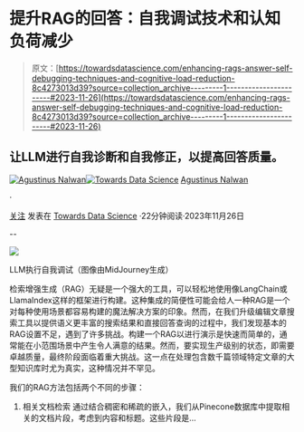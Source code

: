 # 提升RAG的回答：自我调试技术和认知负荷减少

> 原文：[https://towardsdatascience.com/enhancing-rags-answer-self-debugging-techniques-and-cognitive-load-reduction-8c4273013d39?source=collection_archive---------1-----------------------#2023-11-26](https://towardsdatascience.com/enhancing-rags-answer-self-debugging-techniques-and-cognitive-load-reduction-8c4273013d39?source=collection_archive---------1-----------------------#2023-11-26)

## 让LLM进行自我诊断和自我修正，以提高回答质量。

[](https://agustinus-nalwan.medium.com/?source=post_page-----8c4273013d39--------------------------------)[![Agustinus Nalwan](../Images/7c5ade9ab8bca1d27a317b5c09d1b734.png)](https://agustinus-nalwan.medium.com/?source=post_page-----8c4273013d39--------------------------------)[](https://towardsdatascience.com/?source=post_page-----8c4273013d39--------------------------------)[![Towards Data Science](../Images/a6ff2676ffcc0c7aad8aaf1d79379785.png)](https://towardsdatascience.com/?source=post_page-----8c4273013d39--------------------------------) [Agustinus Nalwan](https://agustinus-nalwan.medium.com/?source=post_page-----8c4273013d39--------------------------------)

·

[关注](https://medium.com/m/signin?actionUrl=https%3A%2F%2Fmedium.com%2F_%2Fsubscribe%2Fuser%2F8b7ab157b0a4&operation=register&redirect=https%3A%2F%2Ftowardsdatascience.com%2Fenhancing-rags-answer-self-debugging-techniques-and-cognitive-load-reduction-8c4273013d39&user=Agustinus+Nalwan&userId=8b7ab157b0a4&source=post_page-8b7ab157b0a4----8c4273013d39---------------------post_header-----------) 发表在 [Towards Data Science](https://towardsdatascience.com/?source=post_page-----8c4273013d39--------------------------------) ·22分钟阅读·2023年11月26日[](https://medium.com/m/signin?actionUrl=https%3A%2F%2Fmedium.com%2F_%2Fvote%2Ftowards-data-science%2F8c4273013d39&operation=register&redirect=https%3A%2F%2Ftowardsdatascience.com%2Fenhancing-rags-answer-self-debugging-techniques-and-cognitive-load-reduction-8c4273013d39&user=Agustinus+Nalwan&userId=8b7ab157b0a4&source=-----8c4273013d39---------------------clap_footer-----------)

--

[](https://medium.com/m/signin?actionUrl=https%3A%2F%2Fmedium.com%2F_%2Fbookmark%2Fp%2F8c4273013d39&operation=register&redirect=https%3A%2F%2Ftowardsdatascience.com%2Fenhancing-rags-answer-self-debugging-techniques-and-cognitive-load-reduction-8c4273013d39&source=-----8c4273013d39---------------------bookmark_footer-----------)![](../Images/ed765e2b448efe4ab6655b25da525fab.png)

LLM执行自我调试（图像由MidJourney生成）

检索增强生成（RAG）无疑是一个强大的工具，可以轻松地使用像LangChain或LlamaIndex这样的框架进行构建。这种集成的简便性可能会给人一种RAG是一个对每种使用场景都容易构建的魔法解决方案的印象。然而，在我们升级编辑文章搜索工具以提供语义更丰富的搜索结果和直接回答查询的过程中，我们发现基本的RAG设置不足，遇到了许多挑战。构建一个RAG以进行演示是快速而简单的，通常能在小范围场景中产生令人满意的结果。然而，要实现生产级别的状态，即需要卓越质量，最终阶段面临着重大挑战。这一点在处理包含数千篇领域特定文章的大型知识库时尤为真实，这种情况并不罕见。

我们的RAG方法包括两个不同的步骤：

1.  相关文档检索 通过结合稠密和稀疏的嵌入，我们从Pinecone数据库中提取相关的文档片段，考虑到内容和标题。这些片段是…
